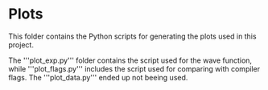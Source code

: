 # Plots

This folder contains the Python scripts for generating the plots used in this project.

The '''plot_exp.py''' folder contains the script used for the wave function, while '''plot_flags.py''' includes the script used for comparing with compiler flags.
The '''plot_data.py''' ended up not beeing used.
